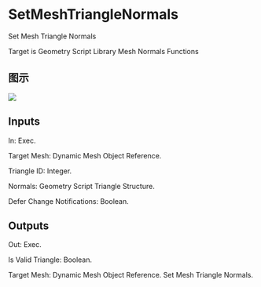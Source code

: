 # SetMeshTriangleNormals

Set Mesh Triangle Normals

Target is Geometry Script Library Mesh Normals Functions

## 图示

![]($-20221218-19122674.png)

## Inputs

In: Exec.

Target Mesh: Dynamic Mesh Object Reference.

Triangle ID: Integer.

Normals: Geometry Script Triangle Structure.

Defer Change Notifications: Boolean.  

## Outputs

Out: Exec.

Is Valid Triangle: Boolean.

Target Mesh: Dynamic Mesh Object Reference. Set Mesh Triangle Normals.

